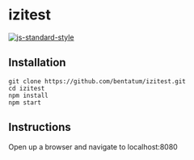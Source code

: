 # izitest

[![js-standard-style](https://img.shields.io/badge/code%20style-standard-brightgreen.svg)](http://standardjs.com/)

## Installation

```
git clone https://github.com/bentatum/izitest.git
cd izitest
npm install
npm start
```

## Instructions

Open up a browser and navigate to localhost:8080
